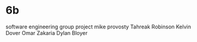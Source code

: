 # 6b
software engineering group project
mike provosty
Tahreak Robinson
Kelvin Dover
Omar Zakaria
Dylan Bloyer

